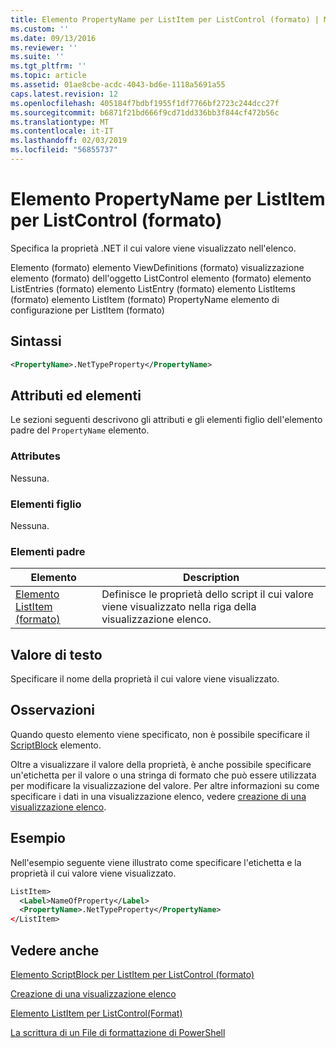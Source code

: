 ```yaml
---
title: Elemento PropertyName per ListItem per ListControl (formato) | Microsoft Docs
ms.custom: ''
ms.date: 09/13/2016
ms.reviewer: ''
ms.suite: ''
ms.tgt_pltfrm: ''
ms.topic: article
ms.assetid: 01ae8cbe-acdc-4043-bd6e-1118a5691a55
caps.latest.revision: 12
ms.openlocfilehash: 405184f7bdbf1955f1df7766bf2723c244dcc27f
ms.sourcegitcommit: b6871f21bd666f9cd71dd336bb3f844cf472b56c
ms.translationtype: MT
ms.contentlocale: it-IT
ms.lasthandoff: 02/03/2019
ms.locfileid: "56855737"
---
```

# <a name="propertyname-element-for-listitem-for-listcontrol-format"></a>Elemento PropertyName per ListItem per ListControl (formato)

Specifica la proprietà .NET il cui valore viene visualizzato nell'elenco.

Elemento (formato) elemento ViewDefinitions (formato) visualizzazione elemento (formato) dell'oggetto ListControl elemento (formato) elemento ListEntries (formato) elemento ListEntry (formato) elemento ListItems (formato) elemento ListItem (formato) PropertyName elemento di configurazione per ListItem (formato)

## <a name="syntax"></a>Sintassi

```xml
<PropertyName>.NetTypeProperty</PropertyName>
```

## <a name="attributes-and-elements"></a>Attributi ed elementi

Le sezioni seguenti descrivono gli attributi e gli elementi figlio dell'elemento padre del `PropertyName` elemento.

### <a name="attributes"></a>Attributes

Nessuna.

### <a name="child-elements"></a>Elementi figlio

Nessuna.

### <a name="parent-elements"></a>Elementi padre

|Elemento|Description|
|-------------|-----------------|
|[Elemento ListItem (formato)](./listitem-element-for-listitems-for-listcontrol-format.md)|Definisce le proprietà dello script il cui valore viene visualizzato nella riga della visualizzazione elenco.|

## <a name="text-value"></a>Valore di testo

Specificare il nome della proprietà il cui valore viene visualizzato.

## <a name="remarks"></a>Osservazioni

Quando questo elemento viene specificato, non è possibile specificare il [ScriptBlock](./scriptblock-element-for-listitem-for-listcontrol-format.md) elemento.

Oltre a visualizzare il valore della proprietà, è anche possibile specificare un'etichetta per il valore o una stringa di formato che può essere utilizzata per modificare la visualizzazione del valore. Per altre informazioni su come specificare i dati in una visualizzazione elenco, vedere [creazione di una visualizzazione elenco](./creating-a-list-view.md).

## <a name="example"></a>Esempio

Nell'esempio seguente viene illustrato come specificare l'etichetta e la proprietà il cui valore viene visualizzato.

```xml
ListItem>
  <Label>NameOfProperty</Label>
  <PropertyName>.NetTypeProperty</PropertyName>
</ListItem>

```

## <a name="see-also"></a>Vedere anche

[Elemento ScriptBlock per ListItem per ListControl (formato)](./scriptblock-element-for-listitem-for-listcontrol-format.md)

[Creazione di una visualizzazione elenco](./creating-a-list-view.md)

[Elemento ListItem per ListControl(Format)](./listitem-element-for-listitems-for-listcontrol-format.md)

[La scrittura di un File di formattazione di PowerShell](./writing-a-powershell-formatting-file.md)
